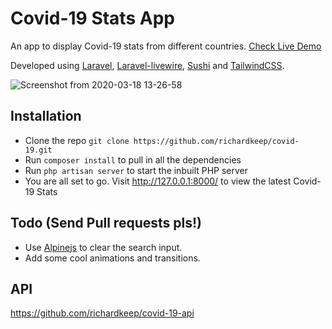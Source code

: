 # Covid-19 Stats App

An app to display Covid-19 stats from different countries. [Check Live Demo](https://richardkeep.dev/)

Developed using [Laravel](https://laravel.com), [Laravel-livewire](https://laravel-livewire.com/), [Sushi](https://github.com/calebporzio/sushi) and [TailwindCSS](https://tailwindcss.com/).

![Screenshot from 2020-03-18 13-26-58](https://user-images.githubusercontent.com/3874381/76951131-3bb5ea80-691c-11ea-88c0-7df225ded2c2.png)

## Installation
- Clone the repo `git clone https://github.com/richardkeep/covid-19.git`
- Run `composer install` to pull in all the dependencies
- Run `php artisan server` to start the inbuilt PHP server
- You are all set to go. Visit http://127.0.0.1:8000/ to view the latest Covid-19 Stats

## Todo (Send Pull requests pls!)
- Use [Alpinejs](https://github.com/alpinejs/alpine) to clear the search input.
- Add some cool animations and transitions.

## API
https://github.com/richardkeep/covid-19-api
